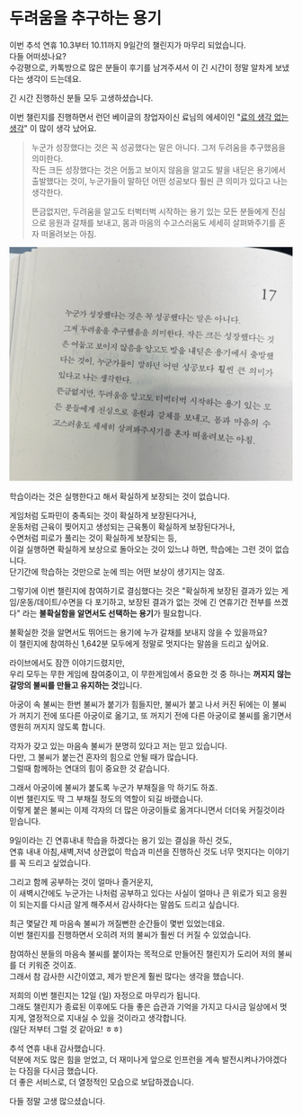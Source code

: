# 두려움을 추구하는 용기

이번 추석 연휴 10.3부터 10.11까지 9일간의 챌린지가 마무리 되었습니다.  
다들 어떠셨나요?  
수강평으로, 카톡방으로 많은 분들이 후기를 남겨주셔서 이 긴 시간이 정말 알차게 보냈다는 생각이 드는데요.  
  
긴 시간 진행하신 분들 모두 고생하셨습니다.

이번 챌린지를 진행하면서 런던 베이글의 창업자이신 료님의 에세이인 "[료의 생각 없는 생각](https://product.kyobobook.co.kr/detail/S000216815984)" 이 많이 생각 났어요.  

> 누군가 성장했다는 것은 꼭 성공했다는 말은 아니다.
그저 두려움을 추구했음을 의미한다.  
작든 크든 성장했다는 것은 어둡고 보이지 않음을 알고도 발을 내딛은 용기에서 출발했다는 것이, 누군가들이 말하던 어떤 성공보다 훨씬 큰 의미가 있다고 나는 생각한다.
> 
> 뜬금없지만, 두려움을 알고도 터벅터벅 시작하는 용기 있는 모든 분들에게 진심으로 응원과 갈채를 보내고, 몸과 마음의 수고스러움도 세세히 살펴봐주기를 혼자 떠올려보는 아침.

![1](./images/1.png)
  
학습이라는 것은 실행한다고 해서 확실하게 보장되는 것이 없습니다.  

게임처럼 도파민이 충족되는 것이 확실하게 보장된다거나,  
운동처럼 근육이 찢어지고 생성되는 근육통이 확실하게 보장된다거나,  
수면처럼 피로가 풀리는 것이 확실하게 보장되는 등,  
이걸 실행하면 확실하게 보상으로 돌아오는 것이 있느냐 하면, 학습에는 그런 것이 없습니다.  
단기간에 학습하는 것만으로 눈에 띄는 어떤 보상이 생기지는 않죠.  
  
그렇기에 이번 챌린지에 참여하기로 결심했다는 것은 "확실하게 보장된 결과가 있는 게임/운동/데이트/수면을 다 포기하고, 보장된 결과가 없는 것에 긴 연휴기간 전부를 쓰겠다" 라는 **불확실함을 알면서도 선택하는 용기**가 필요합니다.  

불확실한 것을 알면서도 뛰어드는 용기에 누가 갈채를 보내지 않을 수 있을까요?   
이 챌린지에 참여하신 1,642분 모두에게 정말로 멋지다는 말씀을 드리고 싶어요.

라이브에서도 잠깐 이야기드렸지만,  
우리 모두는 무한 게임에 참여중이고, 이 무한게임에서 중요한 것 중 하나는 **꺼지지 않는 갈망의 불씨를 만들고 유지하는 것**입니다.  
  
아궁이 속 불씨는 한번 불씨가 붙기가 힘들지만, 불씨가 붙고 나서 커진 뒤에는 이 불씨가 꺼지기 전에 또다른 아궁이로 옮기고, 또 꺼지기 전에 다른 아궁이로 불씨를 옮기면서 영원히 꺼지지 않도록 합니다.  
  
각자가 갖고 있는 마음속 불씨가 분명히 있다고 저는 믿고 있습니다.  
다만, 그 불씨가 붙는건 혼자의 힘으로 안될 때가 많습니다.  
그럴때 함께하는 연대의 힘이 중요한 것 같습니다.  
 
그래서 아궁이에 불씨가 붙도록 누군가 부채질을 막 하기도 하죠.  
이번 챌린지도 딱 그 부채질 정도의 역할이 되길 바랬습니다.  
이렇게 붙은 불씨는 이제 각자의 더 많은 아궁이들로 옮겨다니면서 더더욱 커질것이라 믿습니다.  
  
9일이라는 긴 연휴내내 학습을 하겠다는 용기 있는 결심을 하신 것도,  
연휴 내내 아침,새벽,저녁 상관없이 학습과 미션을 진행하신 것도 너무 멋지다는 이야기를 꼭 드리고 싶었습니다.  

그리고 함께 공부하는 것이 얼마나 즐거운지,  
이 새벽시간에도 누군가는 나처럼 공부하고 있다는 사실이 얼마나 큰 위로가 되고 응원이 되는지를 다시금 알게 해주셔서 감사하다는 말씀도 드리고 싶습니다.  
  
최근 몇달간 제 마음속 불씨가 꺼질뻔한 순간들이 몇번 있었는데요.  
이번 챌린지를 진행하면서 오히려 저의 불씨가 훨씬 더 커질 수 있었습니다.  
    
참여하신 분들의 마음속 불씨를 붙이자는 목적으로 만들어진 챌린지가 도리어 저의 불씨를 더 키워준 것이죠.  
그래서 참 감사한 시간이였고, 제가 받은게 훨씬 많다는 생각을 했습니다.  
  
저희의 이번 챌린지는 12일 (일) 자정으로 마무리가 됩니다.  
그래도 챌린지가 종료된 이후에도 다들 좋은 습관과 기억을 가지고 다시금 일상에서 멋지게, 열정적으로 지내실 수 있을 것이라고 생각합니다.  
(일단 저부터 그럴 것 같아요! ㅎㅎ)  
  
추석 연휴 내내 감사했습니다.  
덕분에 저도 많은 힘을 얻었고, 더 재미나게 앞으로 인프런을 계속 발전시켜나가야겠다는 다짐을 다시금 했습니다.  
더 좋은 서비스로, 더 열정적인 모습으로 보답하겠습니다.  
  
다들 정말 고생 많으셨습니다.  





